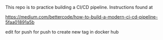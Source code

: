 This repo is to practice building a CI/CD pipeline. Instructions found at

https://medium.com/bettercode/how-to-build-a-modern-ci-cd-pipeline-5faa01891a5b

edit for push for push to create new tag in docker hub
